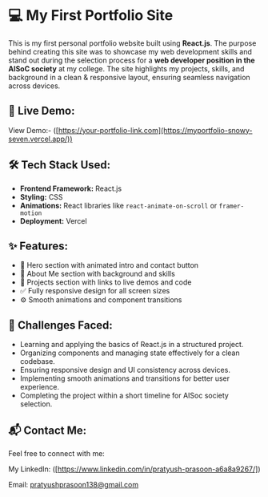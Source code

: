 # 💻 My First Portfolio Site

This is my first personal portfolio website built using **React.js**. The purpose behind creating this site was to showcase my web development skills and stand out during the selection process for a **web developer position in the AISoC society** at my college. 
The site highlights my projects, skills, and background in a clean & responsive layout, ensuring seamless navigation across devices.

## 🚀 Live Demo:

View Demo:- ([https://your-portfolio-link.com](https://myportfolio-snowy-seven.vercel.app/))  


## 🛠️ Tech Stack Used:

- **Frontend Framework:** React.js
- **Styling:** CSS
- **Animations:** React libraries like `react-animate-on-scroll` or `framer-motion` 
- **Deployment:** Vercel  

## ✨ Features:

- 📌 Hero section with animated intro and contact button
- 🧠 About Me section with background and skills
- 💼 Projects section with links to live demos and code
- ✅ Fully responsive design for all screen sizes
- ⚙️ Smooth animations and component transitions

## 🧩 Challenges Faced:
- Learning and applying the basics of React.js in a structured project.
- Organizing components and managing state effectively for a clean codebase.
- Ensuring responsive design and UI consistency across devices.
- Implementing smooth animations and transitions for better user experience.
- Completing the project within a short timeline for AISoc society selection.

## 📬 Contact Me:
Feel free to connect with me:

My LinkedIn: ([https://www.linkedin.com/in/pratyush-prasoon-a6a8a9267/])

Email: pratyushprasoon138@gmail.com
